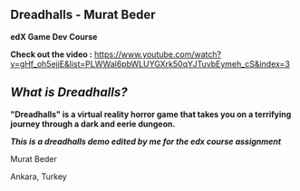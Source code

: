 ## **Dreadhalls - Murat Beder**

**edX Game Dev Course**

**Check out the video :** https://www.youtube.com/watch?v=gHf_oh5ejjE&list=PLWWal6pbWLUYGXrk50qYJTuvbEymeh_cS&index=3

## ***What is Dreadhalls?***

**"Dreadhalls" is a virtual reality horror game that takes you on a terrifying journey through a dark and eerie dungeon.**

***This is a dreadhalls demo edited by me for the edx course assignment***


Murat Beder 

Ankara, Turkey
